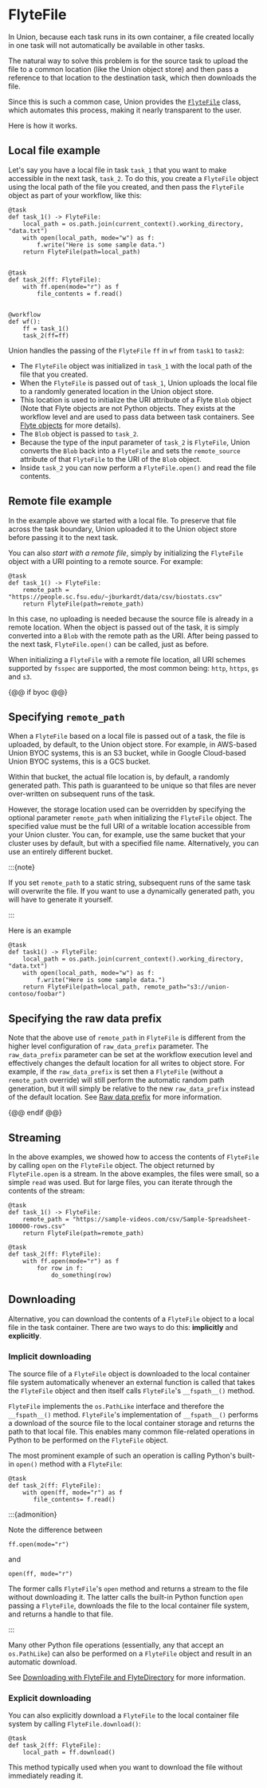 # FlyteFile

In Union, because each task runs in its own container, a file created locally in one task will not automatically be available in other tasks.

The natural way to solve this problem is for the source task to upload the file to a common location (like the Union object store) and then pass a reference to that location to the destination task, which then downloads the file.

Since this is such a common case, Union provides the [`FlyteFile`](https://docs.flyte.org/en/latest/api/flytekit/generated/flytekit.types.file.FlyteFile.html#flytekit-types-file-flytefile) class, which automates this process, making it nearly transparent to the user.

Here is how it works.

## Local file example

Let's say you have a local file in task `task_1` that you want to make accessible in the next task, `task_2`.
To do this, you create a `FlyteFile` object using the local path of the file you created, and then pass the `FlyteFile` object as part of your workflow, like this:

```{code-block} python
@task
def task_1() -> FlyteFile:
    local_path = os.path.join(current_context().working_directory, "data.txt")
    with open(local_path, mode="w") as f:
        f.write("Here is some sample data.")
    return FlyteFile(path=local_path)


@task
def task_2(ff: FlyteFile):
    with ff.open(mode="r") as f
        file_contents = f.read()


@workflow
def wf():
    ff = task_1()
    task_2(ff=ff)
```

Union handles the passing of the `FlyteFile` `ff` in `wf` from `task1` to `task2`:

* The `FlyteFile` object was initialized in `task_1` with the local path of the file that you created.
* When the `FlyteFile` is passed out of `task_1`, Union uploads the local file to a randomly generated location in the Union object store.
* This location is used to initialize the URI attribute of a Flyte `Blob` object (Note that Flyte objects are not Python objects. They exists at the workflow level and are used to pass data between task containers.
  See [Flyte objects]() for more details).
* The `Blob` object is passed to `task_2`.
* Because the type of the input parameter of `task_2` is `FlyteFile`, Union converts the `Blob` back into a `FlyteFile` and sets the `remote_source` attribute of that `FlyteFile` to the URI of the `Blob` object.
* Inside `task_2` you can now perform a `FlyteFile.open()` and read the file contents.

## Remote file example

In the example above we started with a local file.
To preserve that file across the task boundary, Union uploaded it to the Union object store before passing it to the next task.

You can also _start with a remote file_, simply by initializing the `FlyteFile` object with a URI pointing to a remote source. For example:

```{code-block} python
@task
def task_1() -> FlyteFile:
    remote_path = "https://people.sc.fsu.edu/~jburkardt/data/csv/biostats.csv"
    return FlyteFile(path=remote_path)
```

In this case, no uploading is needed because the source file is already in a remote location.
When the object is passed out of the task, it is simply converted into a `Blob` with the remote path as the URI.
After being passed to the next task, `FlyteFile.open()` can be called, just as before.

When initializing a `FlyteFile` with a remote file location, all URI schemes supported by `fsspec` are supported, the most common being: `http`, `https`, `gs` and `s3`.

{@@ if byoc @@}

## Specifying `remote_path`

When a `FlyteFile` based on a local file is passed out of a task, the file is uploaded, by default, to the Union object store.
For example, in AWS-based Union BYOC systems, this is an S3 bucket, while in Google Cloud-based Union BYOC systems, this is a GCS bucket.

Within that bucket, the actual file location is, by default, a randomly generated path.
This path is guaranteed to be unique so that files are never over-written on subsequent runs of the task.

However, the storage location used can be overridden by specifying the optional parameter `remote_path` when initializing the `FlyteFile` object.
The specified value must be the full URI of a writable location accessible from your Union cluster.
You can, for example, use the same bucket that your cluster uses by default, but with a specified file name.
Alternatively, you can use an entirely different bucket.

:::{note}

If you set `remote_path` to a static string, subsequent runs of the same task will overwrite the file.
If you want to use a dynamically generated path, you will have to generate it yourself.

:::

Here is an example

```{code-block} python
@task
def task1() -> FlyteFile:
    local_path = os.path.join(current_context().working_directory, "data.txt")
    with open(local_path, mode="w") as f:
        f.write("Here is some sample data.")
    return FlyteFile(path=local_path, remote_path="s3://union-contoso/foobar")
```

## Specifying the raw data prefix

Note that the above use of `remote_path` in `FlyteFile` is different from the higher level configuration of `raw_data_prefix` parameter.
The `raw_data_prefix` parameter can be set at the workflow execution level and effectively changes the default location for all writes to object store.
For example, if the `raw_data_prefix` is set then a `FlyteFile` (without a `remote_path` override) will still perform the automatic random path generation,
but it will simply be relative to the new `raw_data_prefix` instead of the default location.
See [Raw data prefix](raw-data-prefix) for more information.

{@@ endif @@}

## Streaming

In the above examples, we showed how to access the contents of `FlyteFile` by calling `open` on the `FlyteFile` object.
The object returned by `FlyteFile.open` is a stream. In the above examples, the files were small, so a simple `read` was used.
But for large files, you can iterate through the contents of the stream:

```{code-block} python
@task
def task_1() -> FlyteFile:
    remote_path = "https://sample-videos.com/csv/Sample-Spreadsheet-100000-rows.csv"
    return FlyteFile(path=remote_path)

@task
def task_2(ff: FlyteFile):
    with ff.open(mode="r") as f
        for row in f:
            do_something(row)
```

## Downloading

Alternative, you can download the contents of a `FlyteFile` object to a local file in the task container.
There are two ways to do this: **implicitly** and **explicitly**.

### Implicit downloading

The source file of a `FlyteFile` object is downloaded to the local container file system automatically whenever an external function is called that takes the `FlyteFile` object and then itself calls `FlyteFile`'s `__fspath__()` method.

`FlyteFile` implements the `os.PathLike` interface and therefore the `__fspath__()` method.
`FlyteFile`'s implementation of `__fspath__()` performs a download of the source file to the local container storage and returns the path to that local file.
This enables many common file-related operations in Python to be performed on the `FlyteFile` object.

The most prominent example of such an operation is calling Python's built-in `open()` method with a `FlyteFile`:

```{code-block} python
@task
def task_2(ff: FlyteFile):
    with open(ff, mode="r") as f
       file_contents= f.read()
```

:::{admonition}

Note the difference between

`ff.open(mode="r")`

and

`open(ff, mode="r")`

The former calls `FlyteFile`'s `open` method and returns a stream to the file without downloading it.
The latter calls the built-in Python function `open` passing a `FlyteFile`, downloads the file to the local container file system, and returns a handle to that file.

:::

Many other Python file operations (essentially, any that accept an `os.PathLike`) can also be performed on a `FlyteFile` object and result in an automatic download.

See [Downloading with FlyteFile and FlyteDirectory](./downloading-with-ff-and-fd) for more information.

### Explicit downloading

You can also explicitly download a `FlyteFile` to the local container file system by calling `FlyteFile.download()`:

```{code-block} python
@task
def task_2(ff: FlyteFile):
    local_path = ff.download()
```

This method typically used when you want to download the file without immediately reading it.
